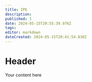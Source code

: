 ```yaml
---
title: IPE
description: 
published: 1
date: 2024-05-15T20:55:39.976Z
tags: 
editor: markdown
dateCreated: 2024-05-15T20:41:54.830Z
---
```


# Header
Your content here